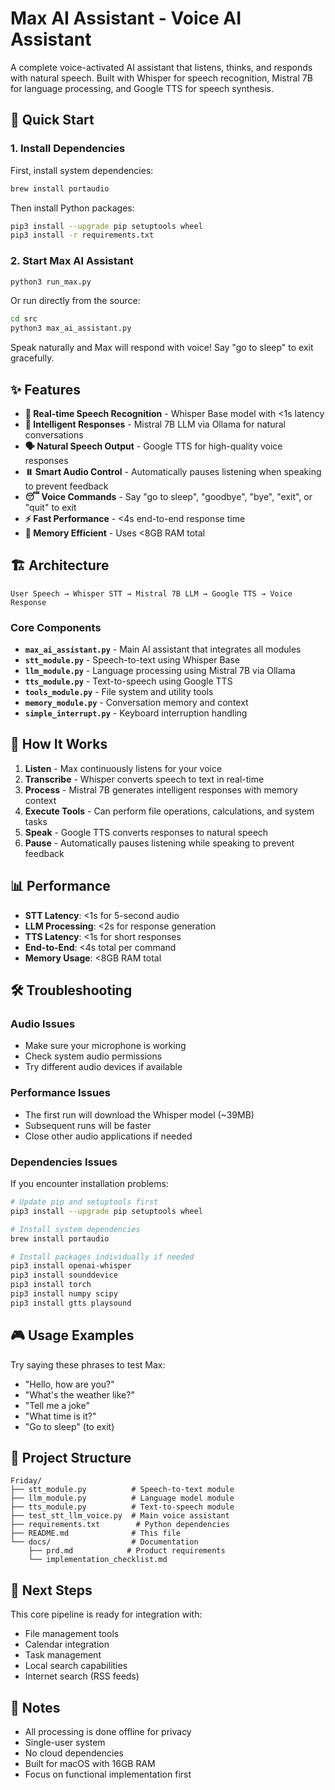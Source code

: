 # Max AI Assistant - Voice AI Assistant

A complete voice-activated AI assistant that listens, thinks, and responds with natural speech. Built with Whisper for speech recognition, Mistral 7B for language processing, and Google TTS for speech synthesis.

## 🚀 Quick Start

### 1. Install Dependencies

First, install system dependencies:
```bash
brew install portaudio
```

Then install Python packages:
```bash
pip3 install --upgrade pip setuptools wheel
pip3 install -r requirements.txt
```

### 2. Start Max AI Assistant
```bash
python3 run_max.py
```

Or run directly from the source:
```bash
cd src
python3 max_ai_assistant.py
```

Speak naturally and Max will respond with voice! Say "go to sleep" to exit gracefully.

## ✨ Features

- **🎤 Real-time Speech Recognition** - Whisper Base model with <1s latency
- **🧠 Intelligent Responses** - Mistral 7B LLM via Ollama for natural conversations
- **🗣️ Natural Speech Output** - Google TTS for high-quality voice responses
- **⏸️ Smart Audio Control** - Automatically pauses listening when speaking to prevent feedback
- **😴 Voice Commands** - Say "go to sleep", "goodbye", "bye", "exit", or "quit" to exit
- **⚡ Fast Performance** - <4s end-to-end response time
- **💾 Memory Efficient** - Uses <8GB RAM total

## 🏗️ Architecture

```
User Speech → Whisper STT → Mistral 7B LLM → Google TTS → Voice Response
```

### Core Components

- **`max_ai_assistant.py`** - Main AI assistant that integrates all modules
- **`stt_module.py`** - Speech-to-text using Whisper Base
- **`llm_module.py`** - Language processing using Mistral 7B via Ollama
- **`tts_module.py`** - Text-to-speech using Google TTS
- **`tools_module.py`** - File system and utility tools
- **`memory_module.py`** - Conversation memory and context
- **`simple_interrupt.py`** - Keyboard interruption handling

## 🎯 How It Works

1. **Listen** - Max continuously listens for your voice
2. **Transcribe** - Whisper converts speech to text in real-time
3. **Process** - Mistral 7B generates intelligent responses with memory context
4. **Execute Tools** - Can perform file operations, calculations, and system tasks
5. **Speak** - Google TTS converts responses to natural speech
6. **Pause** - Automatically pauses listening while speaking to prevent feedback

## 📊 Performance

- **STT Latency**: <1s for 5-second audio
- **LLM Processing**: <2s for response generation
- **TTS Latency**: <1s for short responses
- **End-to-End**: <4s total per command
- **Memory Usage**: <8GB RAM total

## 🛠️ Troubleshooting

### Audio Issues
- Make sure your microphone is working
- Check system audio permissions
- Try different audio devices if available

### Performance Issues
- The first run will download the Whisper model (~39MB)
- Subsequent runs will be faster
- Close other audio applications if needed

### Dependencies Issues

If you encounter installation problems:

```bash
# Update pip and setuptools first
pip3 install --upgrade pip setuptools wheel

# Install system dependencies
brew install portaudio

# Install packages individually if needed
pip3 install openai-whisper
pip3 install sounddevice
pip3 install torch
pip3 install numpy scipy
pip3 install gtts playsound
```

## 🎮 Usage Examples

Try saying these phrases to test Max:

- "Hello, how are you?"
- "What's the weather like?"
- "Tell me a joke"
- "What time is it?"
- "Go to sleep" (to exit)

## 📁 Project Structure

```
Friday/
├── stt_module.py          # Speech-to-text module
├── llm_module.py          # Language model module
├── tts_module.py          # Text-to-speech module
├── test_stt_llm_voice.py  # Main voice assistant
├── requirements.txt        # Python dependencies
├── README.md              # This file
└── docs/                  # Documentation
    ├── prd.md            # Product requirements
    └── implementation_checklist.md
```

## 🔮 Next Steps

This core pipeline is ready for integration with:
- File management tools
- Calendar integration
- Task management
- Local search capabilities
- Internet search (RSS feeds)

## 📝 Notes

- All processing is done offline for privacy
- Single-user system
- No cloud dependencies
- Built for macOS with 16GB RAM
- Focus on functional implementation first
